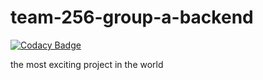 # team-256-group-a-backend

[![Codacy Badge](https://api.codacy.com/project/badge/Grade/844ed56ffaf9427b9d7354cc2084055b)](https://app.codacy.com/gh/BuildForSDGCohort2/team-256-group-a-backend?utm_source=github.com&utm_medium=referral&utm_content=BuildForSDGCohort2/team-256-group-a-backend&utm_campaign=Badge_Grade_Dashboard)

the most exciting project in the world

